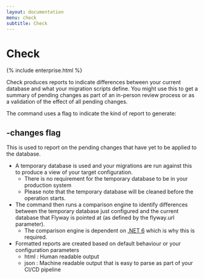 ```yaml
---
layout: documentation
menu: check
subtitle: Check
---
```

# Check
{% include enterprise.html %}

Check produces reports to indicate differences between your current database and what your migration scripts define. You might use this to get a summary of pending changes as part of an in-person review process or as a validation of the effect of all pending changes. 

The command uses a flag to indicate the kind of report to generate:
## -changes flag  

This is used to report on the pending changes that have yet to be applied to the database.
- A temporary database is used and your migrations are run against this to produce a view of your target configuration. 
    - There is no requirement for the temporary database to be in your production system 
    - Please note that the temporary database will be cleaned before the operation starts.
- The command then runs a comparison engine to identify differences between the temporary database just configured and the current database that Flyway is pointed at (as defined by the flyway.url parameter).
    - The comparison engine is dependent on [.NET 6](https://dotnet.microsoft.com/en-us/download/dotnet/6.0) which is why this is required.
- Formatted reports are created based on default behaviour or your configuration parameters
    - html : Human readable output
    - json : Machine readable output that is easy to parse as part of your CI/CD pipeline

